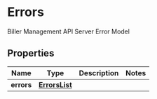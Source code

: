 

# Errors

Biller Management API Server Error Model
## Properties

Name | Type | Description | Notes
------------ | ------------- | ------------- | -------------
**errors** | [**ErrorsList**](ErrorsList.md) |  | 



